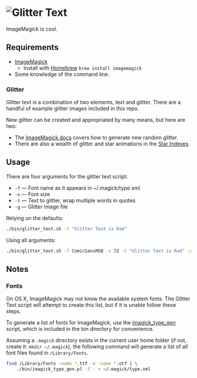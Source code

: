 # ![Glitter Text](http://cl.ly/image/27103K2u0s1j/glitter-text.gif)

ImageMagick is cool.

## Requirements

* [ImageMagick](http://www.imagemagick.org/)
	* Install with [Homebrew](http://brew.sh/) `brew install imagemagick`
* Some knowledge of the command line.

### Glitter

Glitter text is a combination of two elements, text and glitter. There are a handful of example glitter images included in this repo. 

New glitter can be created and appropriated by many means, but here are two:

* The [ImageMagick docs](http://www.imagemagick.org/Usage/anim_mods/#glitter) covers how to generate new random glitter.
* There are also a wealth of glitter and star animations in the [Star Indexes](http://www.scri8e.com/stars/).

## Usage

There are four arguments for the glitter text script:
* `-f` — Font name as it appears in ~/.magick/type.xml
* `-s` — Font size
* `-t` — Text to glitter, wrap multiple words in quotes
* `-g` — Glitter image file

Relying on the defaults:
```bash
./bin/glitter_text.sh -t "Glitter Text is Rad"
```

Using all arguments:
```bash
./bin/glitter_text.sh -f ComicSansMSB -s 72 -t "Glitter Text is Rad" -g glitter_blue.gif
```

## Notes

### Fonts

On OS X, ImageMagick may not know the available system fonts. The Glitter Text script will attempt to create this list, but if it is unable follow these steps.

To generate a list of fonts for ImageMagick, use the [imagick_type_gen](http://www.imagemagick.org/Usage/scripts/imagick_type_gen) script, which is included in the bin directory for convenience.

Assuming a `.magick` directory exists in the current user home folder (if not, create it: `mkdir ~/.magick`), the following command will generate a list of all font files found in `/Library/Fonts`.

```bash
find /Library/Fonts -name *.ttf -o -name *.otf | \
	./bin/imagick_type_gen.pl -f - > ~/.magick/type.xml
```
